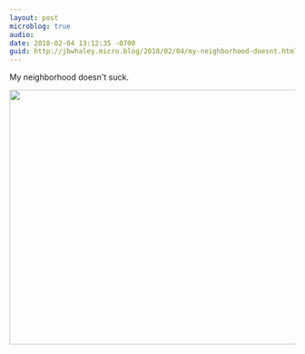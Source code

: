 ```yaml
---
layout: post
microblog: true
audio: 
date: 2018-02-04 13:12:35 -0700
guid: http://jbwhaley.micro.blog/2018/02/04/my-neighborhood-doesnt.html
---
```

My neighborhood doesn't suck.

<img src="http://www.jarrodwhaley.com/uploads/2018/453873b693.jpg" width="600" height="450" />
